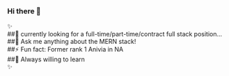 ### Hi there 👋  
✨  
##🌱 currently looking for a full-time/part-time/contract full stack position...  
##💬 Ask me anything about the MERN stack!   
##⚡ Fun fact: Former rank 1 Anivia in NA  
##🤔 Always willing to learn   
✨  

<!--
**Yacheen/Yacheen** is a ✨ _special_ ✨ repository because its `README.md` (this file) appears on your GitHub profile.

Here are some ideas to get you started:

- 🔭 I’m currently working on ...
- 🌱 I’m currently learning ...
- 👯 I’m looking to collaborate on ...
- 🤔 I’m looking for help with ...
- 💬 Ask me about ...
- 📫 How to reach me: ...
- 😄 Pronouns: ...
- ⚡ Fun fact: ...
-->
